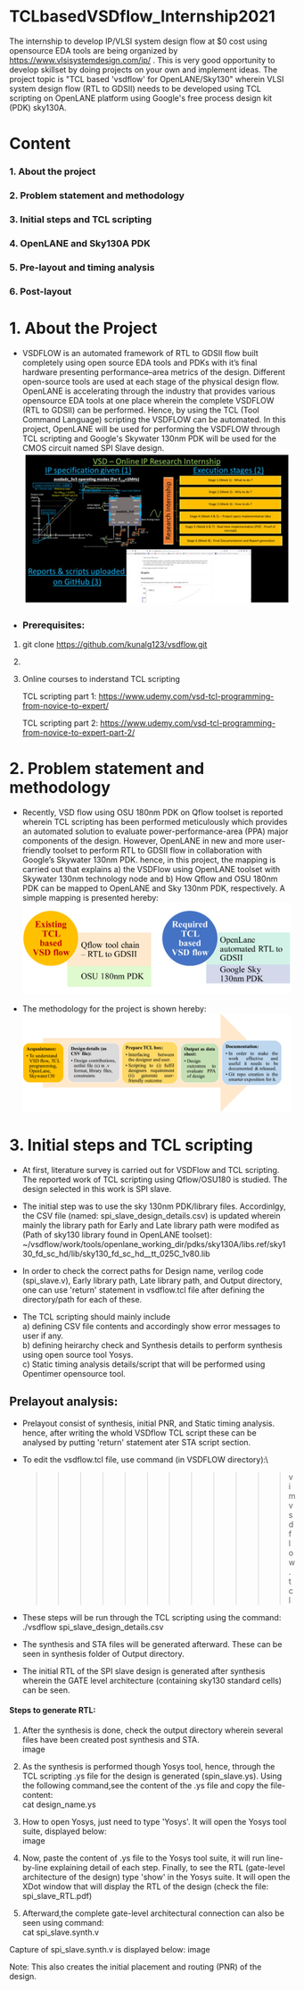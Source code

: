 # TCLbasedVSDflow_Internship2021
The internship to develop IP/VLSI system design flow at $0 cost using opensource EDA tools are being organized by https://www.vlsisystemdesign.com/ip/ . This is very good opportunity to develop skillset by doing projects on your own and implement ideas. The project topic is "TCL based 'vsdflow' for OpenLANE/Sky130" wherein VLSI system design flow (RTL to GDSII) needs to be developed using TCL scripting on OpenLANE platform using Google's free process design kit (PDK) sky130A.
# Content
  ### 1. About the project
  ### 2. Problem statement and methodology
  ### 3. Initial steps and TCL scripting 
  ### 4. OpenLANE and Sky130A PDK
  ### 5. Pre-layout and timing analysis
  ### 6. Post-layout
  
# 1. About the Project
- VSDFLOW is an automated framework of RTL to GDSII flow built completely using open source EDA tools and PDKs with it’s final hardware presenting performance–area metrics of the design. Different open-source tools are used at each stage of the physical design flow. OpenLANE is accelerating through the industry that provides various opensource EDA tools at one place wherein the complete VSDFLOW (RTL to GDSII) can be performed. Hence, by using the TCL (Tool Command Language) scripting the VSDFLOW can be automated. In this project, OpenLANE will be used for performing the VSDFLOW through TCL scripting and Google's Skywater 130nm PDK will be used for the CMOS circuit named SPI Slave design.
![](Images/Internshiplogo.JPG)

- ### Prerequisites:
1) git clone https://github.com/kunalg123/vsdflow.git 
2) 
3) Online courses to inderstand TCL scripting 

   TCL scripting part 1: https://www.udemy.com/vsd-tcl-programming-from-novice-to-expert/

   TCL scripting part 2: https://www.udemy.com/vsd-tcl-programming-from-novice-to-expert-part-2/
 

# 2. Problem statement and methodology
- Recently, VSD flow using OSU 180nm PDK on Qflow toolset is reported wherein TCL scripting has been performed meticulously which provides an automated solution to evaluate power-performance-area (PPA) major components of the design. However, OpenLANE in new and more user-friendly toolset to perform RTL to GDSII flow in collaboration with Google’s Skywater 130nm PDK. hence, in this project, the mapping is carried out that explains a) the VSDFlow using OpenLANE toolset with Skywater 130nm technology node and b) How Qflow and OSU 180nm PDK can be mapped to OpenLANE and Sky 130nm PDK, respectively. A simple mapping is presented hereby:
![](Images/mapping.jpg)

- The methodology for the project is shown hereby:
![](Images/methodology.jpg)

# 3. Initial steps and TCL scripting
- At first, literature survey is carried out for VSDFlow and TCL scripting. The reported work of TCL scripting using Qflow/OSU180 is studied. The design selected in this work is SPI slave.
- The initial step was to use the sky 130nm PDK/library files. Accordinlgy, the CSV file (named: spi_slave_design_details.csv) is updated wherein mainly the library path for Early and Late library path were modifed as (Path of sky130 library found in OpenLANE toolset):\
  ~/vsdflow/work/tools/openlane_working_dir/pdks/sky130A/libs.ref/sky130_fd_sc_hd/lib/sky130_fd_sc_hd__tt_025C_1v80.lib

- In order to check the correct paths for Design name, verilog code (spi_slave.v), Early library path, Late library path, and Output directory, one can use 'return' statement in vsdflow.tcl file after defining the directory/path for each of these.

- The TCL scripting should mainly include \
a) defining CSV file contents and accordingly show error messages to user if any.\
b) defining heirarchy check and Synthesis details to perform synthesis using open source tool Yosys.\
c) Static timing analysis details/script that will be performed using Opentimer opensource tool.

## Prelayout analysis:
- Prelayout consist of synthesis, initial PNR, and Static timing analysis. hence, after writing the whold VSDflow TCL script these can be analysed by putting 'return' statement ater STA script section.

- To edit the vsdflow.tcl file, use command (in VSDFLOW directory):\
  >>>>>>>>>>>> vim vsdflow.tcl

- These steps will be run through the TCL scripting using the command:\
            ./vsdflow spi_slave_design_details.csv

- The synthesis and STA files will be generated afterward. These can be seen in synthesis folder of Output directory.

- The initial RTL of the SPI slave design is generated after synthesis wherein the GATE level architecture (containing sky130 standard cells) can be seen.

#### Steps to generate RTL:
1) After the synthesis is done, check the output directory wherein several files have been created post synthesis and STA.\
image

2) As the synthesis is performed though Yosys tool, hence, through the TCL scripting .ys file for the design is generated (spin_slave.ys). Using the following command,see the content of the .ys file and copy the file-content:\
                            cat design_name.ys

3) How to open Yosys, just need to type 'Yosys'. It will open the Yosys tool suite, displayed below:\
image

4) Now, paste the content of .ys file to the Yosys tool suite, it will run line-by-line explaining detail of each step. Finally, to see the RTL (gate-level architecture of the design) type 'show' in the Yosys suite. It will open the XDot window that will display the RTL of the design (check the file: spi_slave_RTL.pdf)

5) Afterward,the complete gate-level architectural connection can also be seen using command:\
cat spi_slave.synth.v

Capture of spi_slave.synth.v is displayed below:
image

Note: This also creates the initial placement and routing (PNR) of the design.
